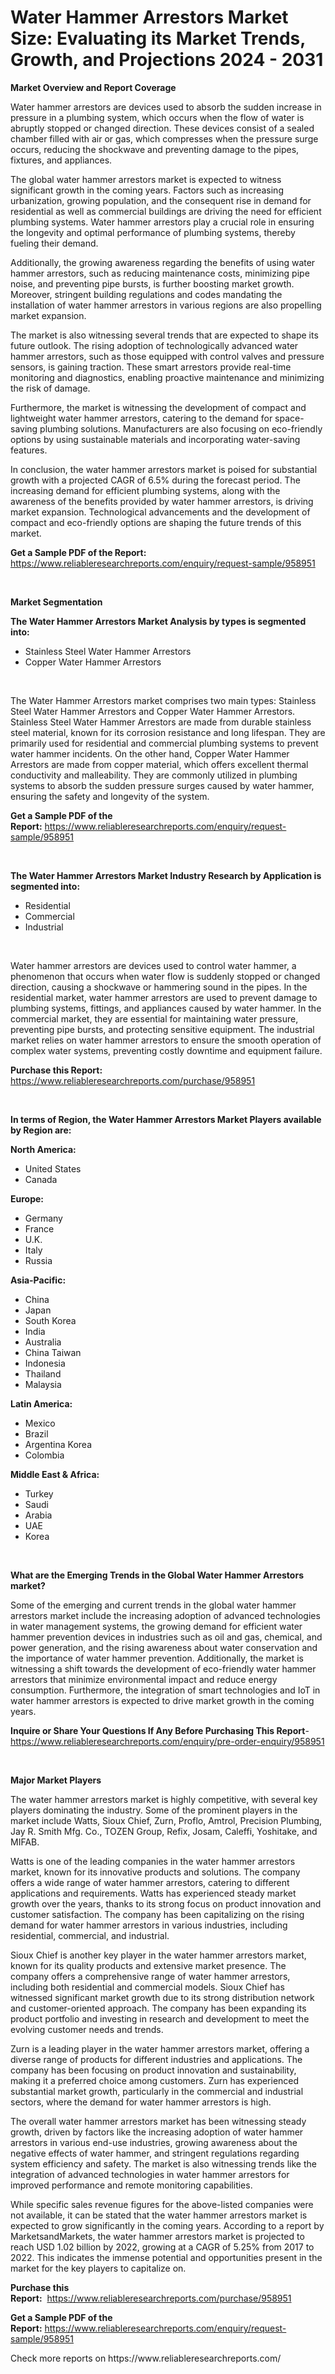 <p><h1>Water Hammer Arrestors Market Size: Evaluating its Market Trends, Growth, and Projections 2024 - 2031</h1></p><p><strong>Market Overview and Report Coverage</strong></p>
<p><p>Water hammer arrestors are devices used to absorb the sudden increase in pressure in a plumbing system, which occurs when the flow of water is abruptly stopped or changed direction. These devices consist of a sealed chamber filled with air or gas, which compresses when the pressure surge occurs, reducing the shockwave and preventing damage to the pipes, fixtures, and appliances.</p><p>The global water hammer arrestors market is expected to witness significant growth in the coming years. Factors such as increasing urbanization, growing population, and the consequent rise in demand for residential as well as commercial buildings are driving the need for efficient plumbing systems. Water hammer arrestors play a crucial role in ensuring the longevity and optimal performance of plumbing systems, thereby fueling their demand.</p><p>Additionally, the growing awareness regarding the benefits of using water hammer arrestors, such as reducing maintenance costs, minimizing pipe noise, and preventing pipe bursts, is further boosting market growth. Moreover, stringent building regulations and codes mandating the installation of water hammer arrestors in various regions are also propelling market expansion.</p><p>The market is also witnessing several trends that are expected to shape its future outlook. The rising adoption of technologically advanced water hammer arrestors, such as those equipped with control valves and pressure sensors, is gaining traction. These smart arrestors provide real-time monitoring and diagnostics, enabling proactive maintenance and minimizing the risk of damage.</p><p>Furthermore, the market is witnessing the development of compact and lightweight water hammer arrestors, catering to the demand for space-saving plumbing solutions. Manufacturers are also focusing on eco-friendly options by using sustainable materials and incorporating water-saving features.</p><p>In conclusion, the water hammer arrestors market is poised for substantial growth with a projected CAGR of 6.5% during the forecast period. The increasing demand for efficient plumbing systems, along with the awareness of the benefits provided by water hammer arrestors, is driving market expansion. Technological advancements and the development of compact and eco-friendly options are shaping the future trends of this market.</p></p>
<p><strong>Get a Sample PDF of the Report:</strong> <a href="https://www.reliableresearchreports.com/enquiry/request-sample/958951">https://www.reliableresearchreports.com/enquiry/request-sample/958951</a></p>
<p>&nbsp;</p>
<p><strong>Market Segmentation</strong></p>
<p><strong>The Water Hammer Arrestors Market Analysis by types is segmented into:</strong></p>
<p><ul><li>Stainless Steel Water Hammer Arrestors</li><li>Copper Water Hammer Arrestors</li></ul></p>
<p>&nbsp;</p>
<p><p>The Water Hammer Arrestors market comprises two main types: Stainless Steel Water Hammer Arrestors and Copper Water Hammer Arrestors. Stainless Steel Water Hammer Arrestors are made from durable stainless steel material, known for its corrosion resistance and long lifespan. They are primarily used for residential and commercial plumbing systems to prevent water hammer incidents. On the other hand, Copper Water Hammer Arrestors are made from copper material, which offers excellent thermal conductivity and malleability. They are commonly utilized in plumbing systems to absorb the sudden pressure surges caused by water hammer, ensuring the safety and longevity of the system.</p></p>
<p><strong>Get a Sample PDF of the Report:</strong>&nbsp;<a href="https://www.reliableresearchreports.com/enquiry/request-sample/958951">https://www.reliableresearchreports.com/enquiry/request-sample/958951</a></p>
<p>&nbsp;</p>
<p><strong>The Water Hammer Arrestors Market Industry Research by Application is segmented into:</strong></p>
<p><ul><li>Residential</li><li>Commercial</li><li>Industrial</li></ul></p>
<p>&nbsp;</p>
<p><p>Water hammer arrestors are devices used to control water hammer, a phenomenon that occurs when water flow is suddenly stopped or changed direction, causing a shockwave or hammering sound in the pipes. In the residential market, water hammer arrestors are used to prevent damage to plumbing systems, fittings, and appliances caused by water hammer. In the commercial market, they are essential for maintaining water pressure, preventing pipe bursts, and protecting sensitive equipment. The industrial market relies on water hammer arrestors to ensure the smooth operation of complex water systems, preventing costly downtime and equipment failure.</p></p>
<p><strong>Purchase this Report:</strong>&nbsp; <a href="https://www.reliableresearchreports.com/purchase/958951">https://www.reliableresearchreports.com/purchase/958951</a></p>
<p>&nbsp;</p>
<p><strong>In terms of Region, the Water Hammer Arrestors Market Players available by Region are:</strong></p>
<p>
    <p> <strong> North America: </strong>
        <ul>
            <li>United States</li>
            <li>Canada</li>
        </ul>
        </p> 
    <p> <strong> Europe: </strong>
        <ul>
            <li>Germany</li>
            <li>France</li>
            <li>U.K.</li>
            <li>Italy</li>
            <li>Russia</li>
        </ul>
        </p> 
    <p> <strong> Asia-Pacific: </strong>
        <ul>
            <li>China</li>
            <li>Japan</li>
            <li>South Korea</li>
            <li>India</li>
            <li>Australia</li>
            <li>China Taiwan</li>
            <li>Indonesia</li>
            <li>Thailand</li>
            <li>Malaysia</li>
        </ul>
        </p> 
    <p> <strong> Latin America: </strong>
        <ul>
            <li>Mexico</li>
            <li>Brazil</li>
            <li>Argentina Korea</li>
            <li>Colombia</li>
        </ul>
        </p> 
    <p> <strong> Middle East & Africa: </strong>
        <ul>
            <li>Turkey</li>
            <li>Saudi</li>
            <li>Arabia</li>
            <li>UAE</li>
            <li>Korea</li>
        </ul>
    </p>
    </p>
<p>&nbsp;</p>
<p><strong>What are the Emerging Trends in the Global Water Hammer Arrestors market?</strong></p>
<p><p>Some of the emerging and current trends in the global water hammer arrestors market include the increasing adoption of advanced technologies in water management systems, the growing demand for efficient water hammer prevention devices in industries such as oil and gas, chemical, and power generation, and the rising awareness about water conservation and the importance of water hammer prevention. Additionally, the market is witnessing a shift towards the development of eco-friendly water hammer arrestors that minimize environmental impact and reduce energy consumption. Furthermore, the integration of smart technologies and IoT in water hammer arrestors is expected to drive market growth in the coming years.</p></p>
<p><strong>Inquire or Share Your Questions If Any Before Purchasing This Report</strong>- <a href="https://www.reliableresearchreports.com/enquiry/pre-order-enquiry/958951">https://www.reliableresearchreports.com/enquiry/pre-order-enquiry/958951</a></p>
<p>&nbsp;</p>
<p><strong>Major Market Players</strong></p>
<p><p>The water hammer arrestors market is highly competitive, with several key players dominating the industry. Some of the prominent players in the market include Watts, Sioux Chief, Zurn, Proflo, Amtrol, Precision Plumbing, Jay R. Smith Mfg. Co., TOZEN Group, Refix, Josam, Caleffi, Yoshitake, and MIFAB.</p><p>Watts is one of the leading companies in the water hammer arrestors market, known for its innovative products and solutions. The company offers a wide range of water hammer arrestors, catering to different applications and requirements. Watts has experienced steady market growth over the years, thanks to its strong focus on product innovation and customer satisfaction. The company has been capitalizing on the rising demand for water hammer arrestors in various industries, including residential, commercial, and industrial.</p><p>Sioux Chief is another key player in the water hammer arrestors market, known for its quality products and extensive market presence. The company offers a comprehensive range of water hammer arrestors, including both residential and commercial models. Sioux Chief has witnessed significant market growth due to its strong distribution network and customer-oriented approach. The company has been expanding its product portfolio and investing in research and development to meet the evolving customer needs and trends.</p><p>Zurn is a leading player in the water hammer arrestors market, offering a diverse range of products for different industries and applications. The company has been focusing on product innovation and sustainability, making it a preferred choice among customers. Zurn has experienced substantial market growth, particularly in the commercial and industrial sectors, where the demand for water hammer arrestors is high.</p><p>The overall water hammer arrestors market has been witnessing steady growth, driven by factors like the increasing adoption of water hammer arrestors in various end-use industries, growing awareness about the negative effects of water hammer, and stringent regulations regarding system efficiency and safety. The market is also witnessing trends like the integration of advanced technologies in water hammer arrestors for improved performance and remote monitoring capabilities.</p><p>While specific sales revenue figures for the above-listed companies were not available, it can be stated that the water hammer arrestors market is expected to grow significantly in the coming years. According to a report by MarketsandMarkets, the water hammer arrestors market is projected to reach USD 1.02 billion by 2022, growing at a CAGR of 5.25% from 2017 to 2022. This indicates the immense potential and opportunities present in the market for the key players to capitalize on.</p></p>
<p><strong>Purchase this Report:</strong>&nbsp;&nbsp;<a href="https://www.reliableresearchreports.com/purchase/958951">https://www.reliableresearchreports.com/purchase/958951</a></p>
<p></p>
<p><strong>Get a Sample PDF of the Report:</strong>&nbsp;<a href="https://www.reliableresearchreports.com/enquiry/request-sample/958951">https://www.reliableresearchreports.com/enquiry/request-sample/958951</a></p>
<p>Check more reports on https://www.reliableresearchreports.com/</p>